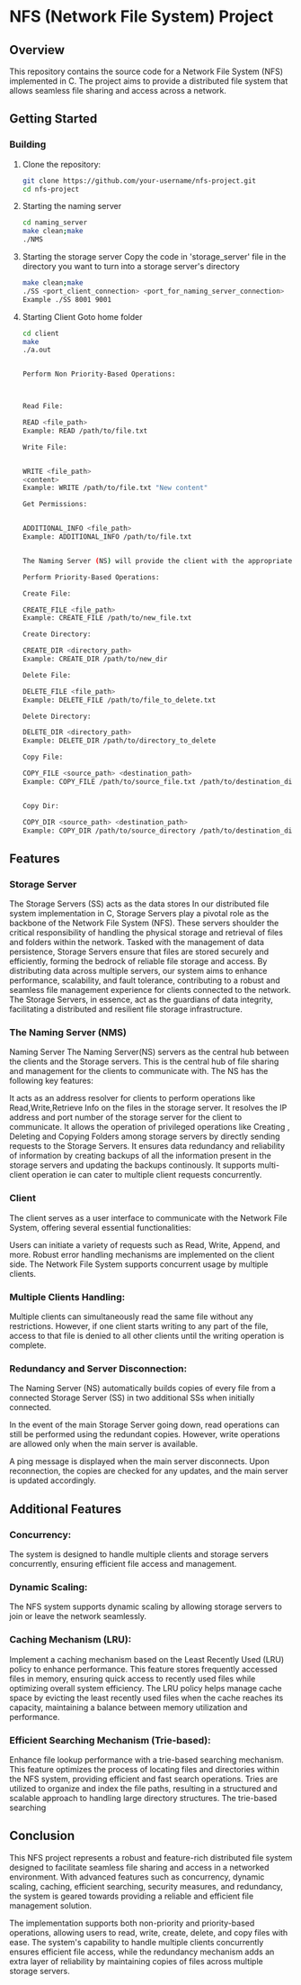 # NFS (Network File System) Project

## Overview

This repository contains the source code for a Network File System (NFS) implemented in C. The project aims to provide a distributed file system that allows seamless file sharing and access across a network.


## Getting Started

### Building

1. Clone the repository:

   ```bash
   git clone https://github.com/your-username/nfs-project.git
   cd nfs-project

2. Starting the naming server 
    ```bash 
    cd naming_server
    make clean;make
    ./NMS
3. Starting the storage server 
    Copy the code in 'storage_server' file in the directory you want to turn into a storage server's directory
    ```bash
    make clean;make
    ./SS <port_client_connection> <port_for_naming_server_connection>
    Example ./SS 8001 9001
4. Starting Client
    Goto home folder 
    ```bash
    cd client
    make
    ./a.out


    Perform Non Priority-Based Operations:



    Read File:
    
    READ <file_path>
    Example: READ /path/to/file.txt

    Write File:


    WRITE <file_path> 
    <content>
    Example: WRITE /path/to/file.txt "New content"

    Get Permissions:

    
    ADDITIONAL_INFO <file_path>
    Example: ADDITIONAL_INFO /path/to/file.txt


    The Naming Server (NS) will provide the client with the appropriate port of the connected Storage Server (SS) for the requested file operation. The Storage Server, once connected, is capable of handling multiple clients concurrently using a concurrency mechanism.

    Perform Priority-Based Operations:

    Create File:

    CREATE_FILE <file_path> 
    Example: CREATE_FILE /path/to/new_file.txt 

    Create Directory:

    CREATE_DIR <directory_path> 
    Example: CREATE_DIR /path/to/new_dir

    Delete File:

    DELETE_FILE <file_path>
    Example: DELETE_FILE /path/to/file_to_delete.txt

    Delete Directory:

    DELETE_DIR <directory_path>
    Example: DELETE_DIR /path/to/directory_to_delete

    Copy File:

    COPY_FILE <source_path> <destination_path>
    Example: COPY_FILE /path/to/source_file.txt /path/to/destination_directory


    Copy Dir:

    COPY_DIR <source_path> <destination_path>
    Example: COPY_DIR /path/to/source_directory /path/to/destination_directory


## Features

### Storage Server
The Storage Servers (SS) acts as the data stores In our distributed file system implementation in C, Storage Servers play a pivotal role as the backbone of the Network File System (NFS). These servers shoulder the critical responsibility of handling the physical storage and retrieval of files and folders within the network. Tasked with the management of data persistence, Storage Servers ensure that files are stored securely and efficiently, forming the bedrock of reliable file storage and access. By distributing data across multiple servers, our system aims to enhance performance, scalability, and fault tolerance, contributing to a robust and seamless file management experience for clients connected to the network. The Storage Servers, in essence, act as the guardians of data integrity, facilitating a distributed and resilient file storage infrastructure.

### The Naming Server (NMS)
Naming Server
The Naming Server(NS) servers as the central hub between the clients and the Storage servers. This is the central hub of file sharing and management for the clients to communicate with. The NS has the following key features:

It acts as an address resolver for clients to perform operations like Read,Write,Retrieve Info on the files in the storage server. It resolves the IP address and port number of the storage server for the client to communicate.
It allows the operation of privileged operations like Creating , Deleting and Copying Folders among storage servers by directly sending requests to the Storage Servers.
It ensures data redundancy and reliability of information by creating backups of all the information present in the storage servers and updating the backups continously.
It supports multi-client operation ie can cater to multiple client requests concurrently.

### Client
The client serves as a user interface to communicate with the Network File System, offering several essential functionalities:

Users can initiate a variety of requests such as Read, Write, Append, and more.
Robust error handling mechanisms are implemented on the client side.
The Network File System supports concurrent usage by multiple clients.

### Multiple Clients Handling:

Multiple clients can simultaneously read the same file without any restrictions. However, if one client starts writing to any part of the file, access to that file is denied to all other clients until the writing operation is complete.


### Redundancy and Server Disconnection:

The Naming Server (NS) automatically builds copies of every file from a connected Storage Server (SS) in two additional SSs when initially connected.

In the event of the main Storage Server going down, read operations can still be performed using the redundant copies. However, write operations are allowed only when the main server is available.

A ping message is displayed when the main server disconnects. Upon reconnection, the copies are checked for any updates, and the main server is updated accordingly.


## Additional Features
### Concurrency:

The system is designed to handle multiple clients and storage servers concurrently, ensuring efficient file access and management.

### Dynamic Scaling:

The NFS system supports dynamic scaling by allowing storage servers to join or leave the network seamlessly.

### Caching Mechanism (LRU):

Implement a caching mechanism based on the Least Recently Used (LRU) policy to enhance performance. This feature stores frequently accessed files in memory, ensuring quick access to recently used files while optimizing overall system efficiency. The LRU policy helps manage cache space by evicting the least recently used files when the cache reaches its capacity, maintaining a balance between memory utilization and performance.

### Efficient Searching Mechanism (Trie-based):

Enhance file lookup performance with a trie-based searching mechanism. This feature optimizes the process of locating files and directories within the NFS system, providing efficient and fast search operations. Tries are utilized to organize and index the file paths, resulting in a structured and scalable approach to handling large directory structures. The trie-based searching


## Conclusion

This NFS project represents a robust and feature-rich distributed file system designed to facilitate seamless file sharing and access in a networked environment. With advanced features such as concurrency, dynamic scaling, caching, efficient searching, security measures, and redundancy, the system is geared towards providing a reliable and efficient file management solution.

The implementation supports both non-priority and priority-based operations, allowing users to read, write, create, delete, and copy files with ease. The system's capability to handle multiple clients concurrently ensures efficient file access, while the redundancy mechanism adds an extra layer of reliability by maintaining copies of files across multiple storage servers.






